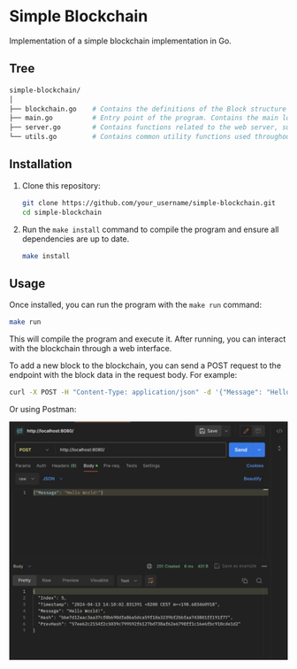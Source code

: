 # Simple Blockchain

Implementation of a simple blockchain implementation in Go.

## Tree

```bash
simple-blockchain/
│
├── blockchain.go    # Contains the definitions of the Block structure and functions related to the blockchain, such as hash calculation and block generation.
├── main.go          # Entry point of the program. Contains the main logic of the program, including initialization of the blockchain and the web server.
├── server.go        # Contains functions related to the web server, such as setting up the HTTP router and route handlers.
└── utils.go         # Contains common utility functions used throughout the project, such as JSON serialization.
```

## Installation

1. Clone this repository:

    ```bash
    git clone https://github.com/your_username/simple-blockchain.git
    cd simple-blockchain
    ```

2. Run the `make install` command to compile the program and ensure all dependencies are up to date.

    ```bash
    make install
    ```

## Usage

Once installed, you can run the program with the `make run` command:

```bash
make run
```

This will compile the program and execute it. After running, you can interact with the blockchain through a web interface.

To add a new block to the blockchain, you can send a POST request to the endpoint with the block data in the request body. For example:

```bash
curl -X POST -H "Content-Type: application/json" -d '{"Message": "Hello World!"}' http://localhost:8080
```

Or using Postman:

![Postman Example](./images/postman.png)
